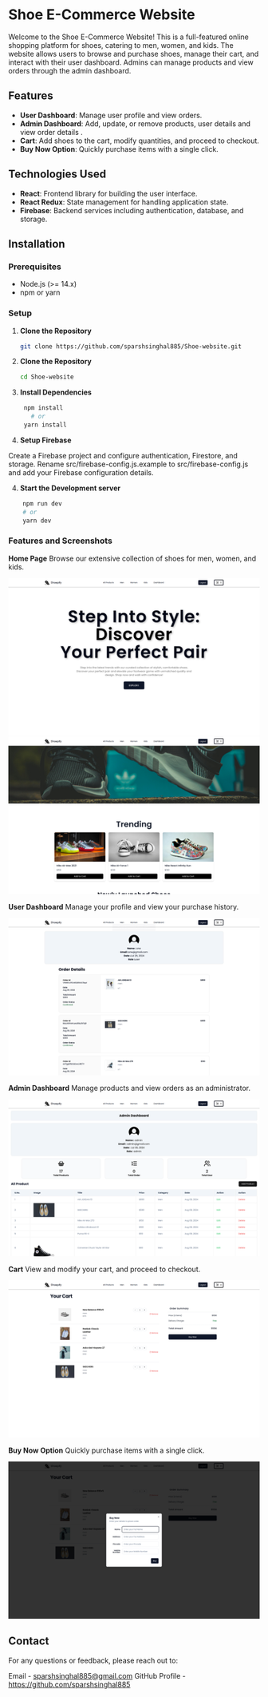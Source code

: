 # Shoe E-Commerce Website

Welcome to the Shoe E-Commerce Website! This is a full-featured online shopping platform for shoes, catering to men, women, and kids. The website allows users to browse and purchase shoes, manage their cart, and interact with their user dashboard. Admins can manage products and view orders through the admin dashboard.

## Features

- **User Dashboard**: Manage user profile and view orders.
- **Admin Dashboard**: Add, update, or remove products, user details and view order details .
- **Cart**: Add shoes to the cart, modify quantities, and proceed to checkout.
- **Buy Now Option**: Quickly purchase items with a single click.

## Technologies Used

- **React**: Frontend library for building the user interface.
- **React Redux**: State management for handling application state.
- **Firebase**: Backend services including authentication, database, and storage.

## Installation

### Prerequisites

- Node.js (>= 14.x)
- npm or yarn

### Setup

1. **Clone the Repository**

   ```bash
   git clone https://github.com/sparshsinghal885/Shoe-website.git
    ```

2. **Clone the Repository**

   ```bash
   cd Shoe-website
   ```

3. **Install Dependencies**

   ```bash
    npm install
      # or
    yarn install
   ```

4. **Setup Firebase**

  Create a Firebase project and configure authentication, Firestore, and storage.
  Rename src/firebase-config.js.example to src/firebase-config.js and add your Firebase configuration details.

4. **Start the Development server**
```bash
    npm run dev
    # or
    yarn dev
```

###  Features and Screenshots
  **Home Page**
  Browse our extensive collection of shoes for men, women, and kids.

![Alt text](./src/assets/images-for-readme/Screenshot%20from%202024-08-09%2014-32-29.png)
![Alt text](./src/assets/images-for-readme/Screenshot%20from%202024-08-09%2014-34-25.png)

**User Dashboard**
  Manage your profile and view your purchase history.
  
![Alt text](./src/assets/images-for-readme/Screenshot%20from%202024-08-09%2014-42-57.png)

**Admin Dashboard**
  Manage products and view orders as an administrator.
  
![Alt text](./src/assets/images-for-readme/Screenshot%20from%202024-08-09%2014-33-28.png)

**Cart**
  View and modify your cart, and proceed to checkout.
  
![Alt text](./src/assets/images-for-readme/Screenshot%20from%202024-08-09%2014-34-49.png)

**Buy Now Option**
  Quickly purchase items with a single click.
  
![Alt text](./src/assets/images-for-readme/Screenshot%20from%202024-08-09%2014-35-17.png)

## Contact
For any questions or feedback, please reach out to:

Email - sparshsinghal885@gmail.com
GitHub Profile - https://github.com/sparshsinghal885

